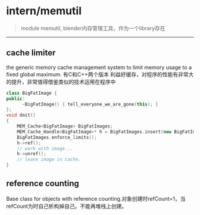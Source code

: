 
# intern/memutil

> module memutil, blender内存管理工具，作为一个library存在	

***
## cache limiter
the generic memory cache management system to limit memory usage to a fixed global maximum. 有C和C++两个版本
利益好缓存，对程序的性能有非常大的提升，非常值得借鉴类似的技术运用在程序中
```c++
class BigFatImage {
public:
      ~BigFatImage() { tell_everyone_we_are_gone(this); }
};
void doit()
{
    MEM_Cache<BigFatImage> BigFatImages;
    MEM_Cache_Handle<BigFatImage>* h = BigFatImages.insert(new BigFatImage);
    BigFatImages.enforce_limits();
    h->ref();
    // work with image...
    h->unref();
    // leave image in cache.
}
```
## reference counting
Base class for objects with reference counting.对象创建时refCount=1，当refCount为时自己析构掉自己。不能再堆栈上创建。
